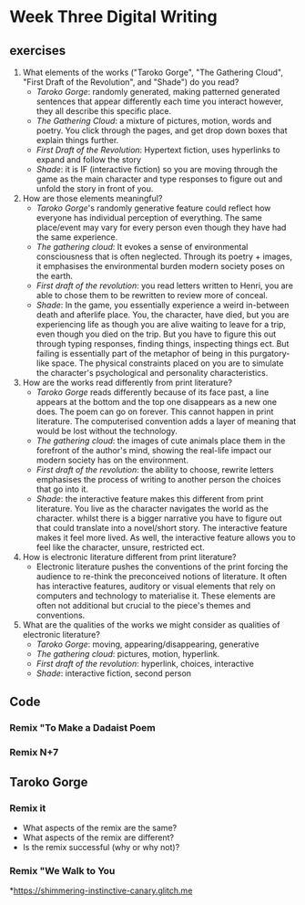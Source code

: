 # Week Three Digital Writing #
## exercises ##
1. What elements of the works ("Taroko Gorge", "The Gathering Cloud", "First Draft of the Revolution", and "Shade") do you read?
   * _Taroko Gorge_: randomly generated, making patterned generated sentences that appear differently each time you interact however, they all describe this specific place.
   * *The Gathering Cloud*: a mixture of pictures, motion, words and poetry. You click through the pages, and get drop down boxes that explain things further. 
   * *First Draft of the Revolution*: Hypertext fiction, uses hyperlinks to expand and follow the story
   * *Shade*: it is IF (interactive fiction) so you are moving through the game as the main character and type responses to figure out and unfold the story in front of you.
2. How are those elements meaningful?
   * *Taroko Gorge*'s randomly generative feature could reflect how everyone has individual perception of everything. The same place/event may vary for every person even though they have had the same experience.
   * *The gathering cloud*: It evokes a sense of environmental consciousness that is often neglected. Through its poetry + images, it emphasises the environmental burden modern society poses on the earth.
   * *First draft of the revolution*: you read letters written to Henri, you are able to chose them to be rewritten to review more of conceal. 
   * *Shade*: In the game, you essentially experience a weird in-between death and afterlife place. You, the character, have died, but you are experiencing life as though you are alive waiting to leave for a trip, even though you died on the trip. But you have to figure this out through typing responses, finding things, inspecting things ect. But failing is essentially part of the metaphor of being in this purgatory-like space. The physical constraints placed on you are to simulate the character's psychological and personality characteristics. 
3. How are the works read differently from print literature?
   * *Taroko Gorge* reads differently because of its face past, a line appears at the bottom and the top one disappears as a new one does. The poem can go on forever. This cannot happen in print literature. The computerised convention adds a layer of meaning that would be lost without the technology.
   * *The gathering cloud*: the images of cute animals place them in the forefront of the author's mind, showing the real-life impact our modern society has on the environment. 
   * *First draft of the revolution*: the ability to choose, rewrite letters emphasises the process of writing to another person the choices that go into it. 
   * *Shade*: the interactive feature makes this different from print literature. You live as the character navigates the world as the character. whilst there is a bigger narrative you have to figure out that could translate into a novel/short story. The interactive feature makes it feel more lived. As well, the interactive feature allows you to feel like the character, unsure, restricted ect. 
4. How is electronic literature different from print literature?
   * Electronic literature pushes the conventions of the print forcing the audience to re-think the preconceived notions of literature. It often has interactive features, auditory or visual elements that rely on computers and technology to materialise it. These elements are often not additional but crucial to the piece's themes and conventions.
5. What are the qualities of the works we might consider as qualities of electronic literature?
   * *Taroko Gorge*: moving, appearing/disappearing, generative
   * *The gathering cloud*: pictures, motion, hyperlink.
   * *First draft of the revolution*: hyperlink, choices, interactive
   * *Shade*: interactive fiction, second person
## Code ##
### Remix "To Make a Dadaist Poem ###
### Remix N+7 ###
## Taroko Gorge ##
### Remix it ###
* What aspects of the remix are the same?
* What aspects of the remix are different?
* Is the remix successful (why or why not)?
### Remix "We Walk to You ###
*https://shimmering-instinctive-canary.glitch.me
